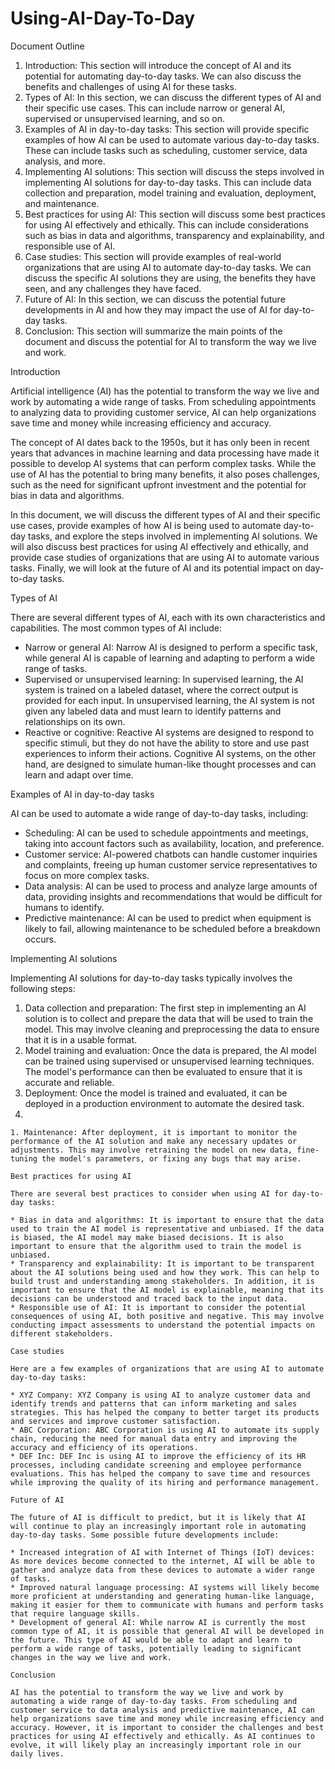 # Using-AI-Day-To-Day

Document Outline

1. Introduction: This section will introduce the concept of AI and its potential for automating day-to-day tasks. We can also discuss the benefits and challenges of using AI for these tasks.
2. Types of AI: In this section, we can discuss the different types of AI and their specific use cases. This can include narrow or general AI, supervised or unsupervised learning, and so on.
3. Examples of AI in day-to-day tasks: This section will provide specific examples of how AI can be used to automate various day-to-day tasks. These can include tasks such as scheduling, customer service, data analysis, and more.
4. Implementing AI solutions: This section will discuss the steps involved in implementing AI solutions for day-to-day tasks. This can include data collection and preparation, model training and evaluation, deployment, and maintenance.
5. Best practices for using AI: This section will discuss some best practices for using AI effectively and ethically. This can include considerations such as bias in data and algorithms, transparency and explainability, and responsible use of AI.
6. Case studies: This section will provide examples of real-world organizations that are using AI to automate day-to-day tasks. We can discuss the specific AI solutions they are using, the benefits they have seen, and any challenges they have faced.
7. Future of AI: In this section, we can discuss the potential future developments in AI and how they may impact the use of AI for day-to-day tasks.
8. Conclusion: This section will summarize the main points of the document and discuss the potential for AI to transform the way we live and work.





Introduction

Artificial intelligence (AI) has the potential to transform the way we live and work by automating a wide range of tasks. From scheduling appointments to analyzing data to providing customer service, AI can help organizations save time and money while increasing efficiency and accuracy.

The concept of AI dates back to the 1950s, but it has only been in recent years that advances in machine learning and data processing have made it possible to develop AI systems that can perform complex tasks. While the use of AI has the potential to bring many benefits, it also poses challenges, such as the need for significant upfront investment and the potential for bias in data and algorithms.

In this document, we will discuss the different types of AI and their specific use cases, provide examples of how AI is being used to automate day-to-day tasks, and explore the steps involved in implementing AI solutions. We will also discuss best practices for using AI effectively and ethically, and provide case studies of organizations that are using AI to automate various tasks. Finally, we will look at the future of AI and its potential impact on day-to-day tasks.

Types of AI

There are several different types of AI, each with its own characteristics and capabilities. The most common types of AI include:

* Narrow or general AI: Narrow AI is designed to perform a specific task, while general AI is capable of learning and adapting to perform a wide range of tasks.
* Supervised or unsupervised learning: In supervised learning, the AI system is trained on a labeled dataset, where the correct output is provided for each input. In unsupervised learning, the AI system is not given any labeled data and must learn to identify patterns and relationships on its own.
* Reactive or cognitive: Reactive AI systems are designed to respond to specific stimuli, but they do not have the ability to store and use past experiences to inform their actions. Cognitive AI systems, on the other hand, are designed to simulate human-like thought processes and can learn and adapt over time.

Examples of AI in day-to-day tasks

AI can be used to automate a wide range of day-to-day tasks, including:

* Scheduling: AI can be used to schedule appointments and meetings, taking into account factors such as availability, location, and preference.
* Customer service: AI-powered chatbots can handle customer inquiries and complaints, freeing up human customer service representatives to focus on more complex tasks.
* Data analysis: AI can be used to process and analyze large amounts of data, providing insights and recommendations that would be difficult for humans to identify.
* Predictive maintenance: AI can be used to predict when equipment is likely to fail, allowing maintenance to be scheduled before a breakdown occurs.

Implementing AI solutions

Implementing AI solutions for day-to-day tasks typically involves the following steps:

1. Data collection and preparation: The first step in implementing an AI solution is to collect and prepare the data that will be used to train the model. This may involve cleaning and preprocessing the data to ensure that it is in a usable format.
2. Model training and evaluation: Once the data is prepared, the AI model can be trained using supervised or unsupervised learning techniques. The model's performance can then be evaluated to ensure that it is accurate and reliable.
3. Deployment: Once the model is trained and evaluated, it can be deployed in a production environment to automate the desired task.
4.

    1. Maintenance: After deployment, it is important to monitor the performance of the AI solution and make any necessary updates or adjustments. This may involve retraining the model on new data, fine-tuning the model's parameters, or fixing any bugs that may arise.

    Best practices for using AI

    There are several best practices to consider when using AI for day-to-day tasks:

    * Bias in data and algorithms: It is important to ensure that the data used to train the AI model is representative and unbiased. If the data is biased, the AI model may make biased decisions. It is also important to ensure that the algorithm used to train the model is unbiased.
    * Transparency and explainability: It is important to be transparent about the AI solutions being used and how they work. This can help to build trust and understanding among stakeholders. In addition, it is important to ensure that the AI model is explainable, meaning that its decisions can be understood and traced back to the input data.
    * Responsible use of AI: It is important to consider the potential consequences of using AI, both positive and negative. This may involve conducting impact assessments to understand the potential impacts on different stakeholders.

    Case studies

    Here are a few examples of organizations that are using AI to automate day-to-day tasks:

    * XYZ Company: XYZ Company is using AI to analyze customer data and identify trends and patterns that can inform marketing and sales strategies. This has helped the company to better target its products and services and improve customer satisfaction.
    * ABC Corporation: ABC Corporation is using AI to automate its supply chain, reducing the need for manual data entry and improving the accuracy and efficiency of its operations.
    * DEF Inc: DEF Inc is using AI to improve the efficiency of its HR processes, including candidate screening and employee performance evaluations. This has helped the company to save time and resources while improving the quality of its hiring and performance management.

    Future of AI

    The future of AI is difficult to predict, but it is likely that AI will continue to play an increasingly important role in automating day-to-day tasks. Some possible future developments include:

    * Increased integration of AI with Internet of Things (IoT) devices: As more devices become connected to the internet, AI will be able to gather and analyze data from these devices to automate a wider range of tasks.
    * Improved natural language processing: AI systems will likely become more proficient at understanding and generating human-like language, making it easier for them to communicate with humans and perform tasks that require language skills.
    * Development of general AI: While narrow AI is currently the most common type of AI, it is possible that general AI will be developed in the future. This type of AI would be able to adapt and learn to perform a wide range of tasks, potentially leading to significant changes in the way we live and work.

    Conclusion

    AI has the potential to transform the way we live and work by automating a wide range of day-to-day tasks. From scheduling and customer service to data analysis and predictive maintenance, AI can help organizations save time and money while increasing efficiency and accuracy. However, it is important to consider the challenges and best practices for using AI effectively and ethically. As AI continues to evolve, it will likely play an increasingly important role in our daily lives.
